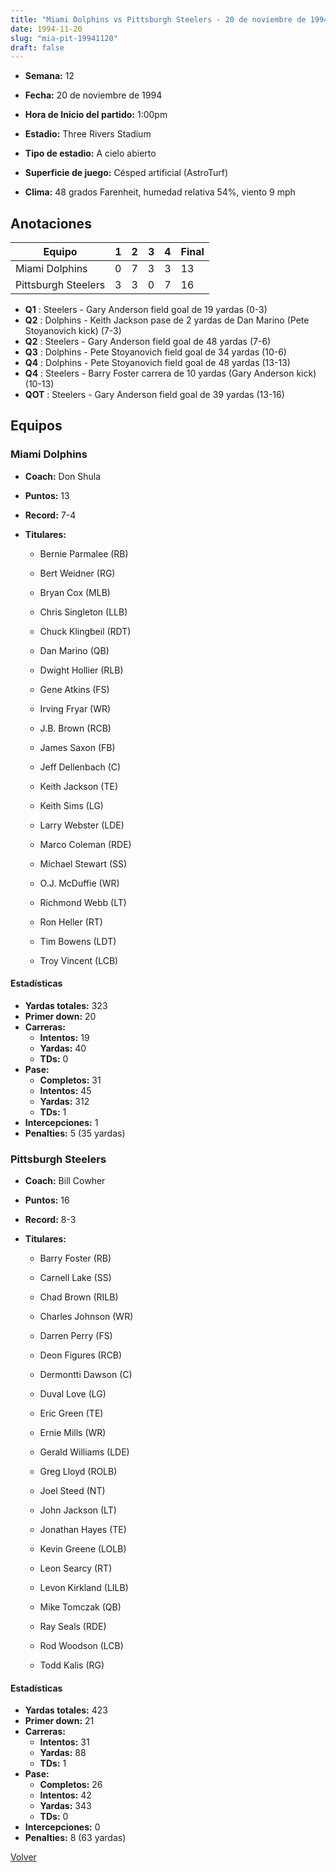 ```yaml
---
title: "Miami Dolphins vs Pittsburgh Steelers - 20 de noviembre de 1994"
date: 1994-11-20
slug: "mia-pit-19941120"
draft: false
---
```


* **Semana:** 12
* **Fecha:** 20 de noviembre de 1994

* **Hora de Inicio del partido:** 1:00pm
* **Estadio:** Three Rivers Stadium
* **Tipo de estadio:** A cielo abierto
* **Superficie de juego:** Césped artificial (AstroTurf)
* **Clima:** 48 grados Farenheit, humedad relativa 54%, viento 9 mph





## Anotaciones
| Equipo | 1 | 2 | 3 | 4 | Final |
|--------|---|---|---|---|-------|
| Miami Dolphins  | 0 | 7 | 3 | 3  | 13 |
| Pittsburgh Steelers  | 3 | 3 | 0 | 7  | 16 |
* **Q1** : Steelers - Gary Anderson field goal de 19 yardas (0-3)
* **Q2** : Dolphins - Keith Jackson pase de 2 yardas de Dan Marino (Pete Stoyanovich kick) (7-3)
* **Q2** : Steelers - Gary Anderson field goal de 48 yardas (7-6)
* **Q3** : Dolphins - Pete Stoyanovich field goal de 34 yardas (10-6)
* **Q4** : Dolphins - Pete Stoyanovich field goal de 48 yardas (13-13)
* **Q4** : Steelers - Barry Foster carrera de 10 yardas (Gary Anderson kick) (10-13)
* **QOT** : Steelers - Gary Anderson field goal de 39 yardas (13-16)


## Equipos


### Miami Dolphins
* **Coach:** Don Shula
* **Puntos:** 13
* **Record:** 7-4
* **Titulares:** 

  * Bernie Parmalee (RB) 

  * Bert Weidner (RG) 

  * Bryan Cox (MLB) 

  * Chris Singleton (LLB) 

  * Chuck Klingbeil (RDT) 

  * Dan Marino (QB) 

  * Dwight Hollier (RLB) 

  * Gene Atkins (FS) 

  * Irving Fryar (WR) 

  * J.B. Brown (RCB) 

  * James Saxon (FB) 

  * Jeff Dellenbach (C) 

  * Keith Jackson (TE) 

  * Keith Sims (LG) 

  * Larry Webster (LDE) 

  * Marco Coleman (RDE) 

  * Michael Stewart (SS) 

  * O.J. McDuffie (WR) 

  * Richmond Webb (LT) 

  * Ron Heller (RT) 

  * Tim Bowens (LDT) 

  * Troy Vincent (LCB) 

#### Estadísticas
* **Yardas totales:** 323
* **Primer down:** 20
* **Carreras:**
  * **Intentos:** 19
  * **Yardas:** 40
  * **TDs:** 0
* **Pase:**
  * **Completos:** 31
  * **Intentos:** 45
  * **Yardas:** 312
  * **TDs:** 1
* **Intercepciones:** 1
* **Penalties:** 5 (35 yardas)

### Pittsburgh Steelers
* **Coach:** Bill Cowher
* **Puntos:** 16
* **Record:** 8-3
* **Titulares:** 

  * Barry Foster (RB) 

  * Carnell Lake (SS) 

  * Chad Brown (RILB) 

  * Charles Johnson (WR) 

  * Darren Perry (FS) 

  * Deon Figures (RCB) 

  * Dermontti Dawson (C) 

  * Duval Love (LG) 

  * Eric Green (TE) 

  * Ernie Mills (WR) 

  * Gerald Williams (LDE) 

  * Greg Lloyd (ROLB) 

  * Joel Steed (NT) 

  * John Jackson (LT) 

  * Jonathan Hayes (TE) 

  * Kevin Greene (LOLB) 

  * Leon Searcy (RT) 

  * Levon Kirkland (LILB) 

  * Mike Tomczak (QB) 

  * Ray Seals (RDE) 

  * Rod Woodson (LCB) 

  * Todd Kalis (RG) 

#### Estadísticas
* **Yardas totales:** 423
* **Primer down:** 21
* **Carreras:**
  * **Intentos:** 31
  * **Yardas:** 88
  * **TDs:** 1
* **Pase:**
  * **Completos:** 26
  * **Intentos:** 42
  * **Yardas:** 343
  * **TDs:** 0
* **Intercepciones:** 0
* **Penalties:** 8 (63 yardas)


[Volver](/historia/1994)
